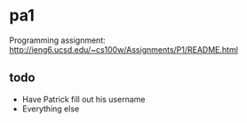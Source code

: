 # pa1

Programming assignment: http://ieng6.ucsd.edu/~cs100w/Assignments/P1/README.html

## todo

- Have Patrick fill out his username
- Everything else


